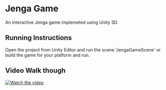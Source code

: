 # Jenga Game
An interactive Jenga game implemeted using Unity 3D.

## Running Instructions
Open the project from Unity Editor and run the scene 'JengaGameScene' or build the game for your platform and run.

## Video Walk though

[![Watch the video](https://img.youtube.com/vi/nTQUwghvy5Q/default.jpg)](https://www.youtube.com/watch?v=NiuDKztfFtE)

